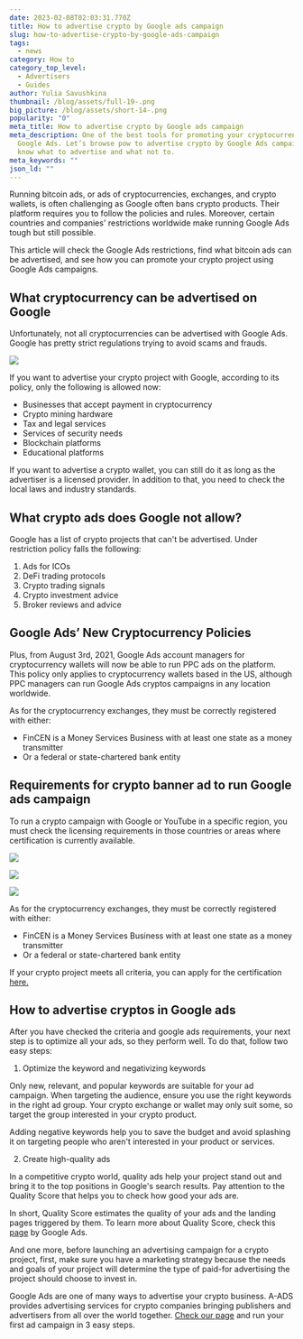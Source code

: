 ```yaml
---
date: 2023-02-08T02:03:31.770Z
title: How to advertise crypto by Google ads campaign
slug: how-to-advertise-crypto-by-google-ads-campaign
tags:
  - news
category: How to
category_top_level:
  - Advertisers
  - Guides
author: Yulia Savushkina
thumbnail: /blog/assets/full-19-.png
big_picture: /blog/assets/short-14-.png
popularity: "0"
meta_title: How to advertise crypto by Google ads campaign
meta_description: One of the best tools for promoting your cryptocurrency is
  Google Ads. Let’s browse рow to advertise crypto by Google Ads campaign and
  know what to advertise and what not to.
meta_keywords: ""
json_ld: ""
---
```

Running bitcoin ads, or ads of cryptocurrencies, exchanges, and crypto wallets, is often challenging as Google often bans crypto products. Their platform requires you to follow the policies and rules. Moreover, certain countries and companies' restrictions worldwide make running Google Ads tough but still possible. 

This article will check the Google Ads restrictions, find what bitcoin ads can be advertised, and see how you can promote your crypto project using Google Ads campaigns.

## What cryptocurrency can be advertised on Google

Unfortunately, not all cryptocurrencies can be advertised with Google Ads. Google has pretty strict regulations trying to avoid scams and frauds.

![](/blog/assets/1-2-.png)

If you want to advertise your crypto project with Google, according to its policy, only the following is allowed now:

* Businesses that accept payment in cryptocurrency
* Crypto mining hardware
* Tax and legal services
* Services of security needs 
* Blockchain platforms
* Educational platforms

If you want to advertise a crypto wallet, you can still do it as long as the advertiser is a licensed provider. In addition to that, you need to check the local laws and industry standards.

## What crypto ads does Google not allow?

Google has a list of crypto projects that can't be advertised. Under restriction policy falls the following: 

1. Ads for ICOs
2. DeFi trading protocols 
3. Crypto trading signals
4. Crypto investment advice 
5. Broker reviews and advice 

## Google Ads’ New Cryptocurrency Policies

Plus, from August 3rd, 2021, Google Ads account managers for cryptocurrency wallets will now be able to run PPC ads on the platform. This policy only applies to cryptocurrency wallets based in the US, although PPC managers can run Google Ads cryptos campaigns in any location worldwide.

As for the cryptocurrency exchanges, they must be correctly registered with either:

* FinCEN is a Money Services Business with at least one state as a money transmitter
* Or a federal or state-chartered bank entity

## Requirements for crypto banner ad to run Google ads campaign

To run a crypto campaign with Google or YouTube in a specific region, you must check the licensing requirements in those countries or areas where certification is currently available. 

![](/blog/assets/2-2-.png)

![](/blog/assets/3-2-.png)

![](/blog/assets/4.png)

As for the cryptocurrency exchanges, they must be correctly registered with either:

* FinCEN is a Money Services Business with at least one state as a money transmitter
* Or a federal or state-chartered bank entity

If your crypto project meets all criteria, you can apply for the certification [here.](https://support.google.com/adspolicy/answer/7645254)

## **How to advertise cryptos in Google ads**

After you have checked the criteria and google ads requirements, your next step is to optimize all your ads, so they perform well. To do that, follow two easy steps:

1. Optimize the keyword and negativizing keywords

Only new, relevant, and popular keywords are suitable for your ad campaign. When targeting the audience, ensure you use the right keywords in the right ad group. Your crypto exchange or wallet may only suit some, so target the group interested in your crypto product. 

Adding negative keywords help you to save the budget and avoid splashing it on targeting people who aren't interested in your product or services. 

2. Create high-quality ads 

In a competitive crypto world, quality ads help your project stand out and bring it to the top positions in Google's search results. Pay attention to the Quality Score that helps you to check how good your ads are.

In short, Quality Score estimates the quality of your ads and the landing pages triggered by them. To learn more about Quality Score, check this [page](https://support.google.com/google-ads/answer/6167118?hl=en) by Google Ads. 

And one more, before launching an advertising campaign for a crypto project, first, make sure you have a marketing strategy because the needs and goals of your project will determine the type of paid-for advertising the project should choose to invest in.

Google Ads are one of many ways to advertise your crypto business. A-ADS provides advertising services for crypto companies bringing publishers and advertisers from all over the world together. [Check our page](https://a-ads.com/) and run your first ad campaign in 3 easy steps.
